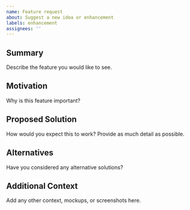 ```yaml
---
name: Feature request
about: Suggest a new idea or enhancement
labels: enhancement
assignees: ''
---
```


## Summary

Describe the feature you would like to see.

## Motivation

Why is this feature important?

## Proposed Solution

How would you expect this to work? Provide as much detail as possible.

## Alternatives

Have you considered any alternative solutions?

## Additional Context

Add any other context, mockups, or screenshots here.
